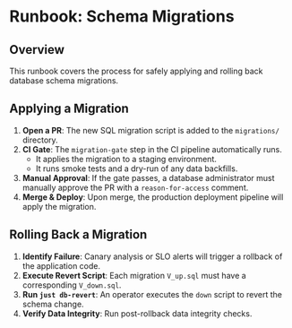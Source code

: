 
# Runbook: Schema Migrations

## Overview

This runbook covers the process for safely applying and rolling back database schema migrations.

## Applying a Migration

1.  **Open a PR**: The new SQL migration script is added to the `migrations/` directory.
2.  **CI Gate**: The `migration-gate` step in the CI pipeline automatically runs.
    *   It applies the migration to a staging environment.
    *   It runs smoke tests and a dry-run of any data backfills.
3.  **Manual Approval**: If the gate passes, a database administrator must manually approve the PR with a `reason-for-access` comment.
4.  **Merge & Deploy**: Upon merge, the production deployment pipeline will apply the migration.

## Rolling Back a Migration

1.  **Identify Failure**: Canary analysis or SLO alerts will trigger a rollback of the application code.
2.  **Execute Revert Script**: Each migration `V_up.sql` must have a corresponding `V_down.sql`.
3.  **Run `just db-revert`**: An operator executes the `down` script to revert the schema change.
4.  **Verify Data Integrity**: Run post-rollback data integrity checks.
